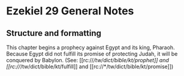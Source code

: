 # Ezekiel 29 General Notes
## Structure and formatting

This chapter begins a prophecy against Egypt and its king, Pharaoh. Because Egypt did not fulfill its promise of protecting Judah, it will be conquered by Babylon. (See: [[rc://*/tw/dict/bible/kt/prophet]] and [[rc://*/tw/dict/bible/kt/fulfill]] and [[rc://*/tw/dict/bible/kt/promise]])